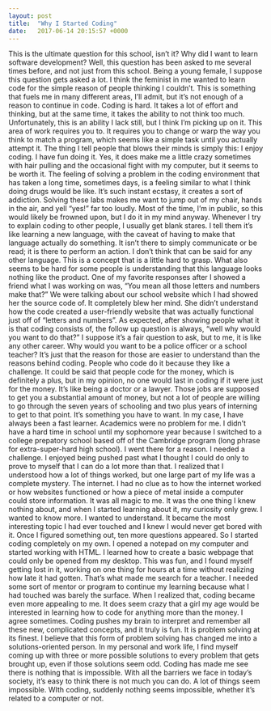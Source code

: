 ```yaml
---
layout: post
title:  "Why I Started Coding"
date:   2017-06-14 20:15:57 +0000
---
```



This is the ultimate question for this school, isn’t it? Why did I want to learn software development? Well, this question has been asked to me several times before, and not just from this school. Being a young female, I suppose this question gets asked a lot.
I think the feminist in me wanted to learn code for the simple reason of people thinking I couldn’t. This is something that fuels me in many different areas, I’ll admit, but it’s not enough of a reason to continue in code. Coding is hard. It takes a lot of effort and thinking, but at the same time, it takes the ability to not think too much. Unfortunately, this is an ability I lack still, but I think I’m picking up on it. This area of work requires you to. It requires you to change or warp the way you think to match a program, which seems like a simple task until you actually attempt it.
The thing I tell people that blows their minds is simply this: I enjoy coding. I have fun doing it. Yes, it does make me a little crazy sometimes with hair pulling and the occasional fight with my computer, but it seems to be worth it. The feeling of solving a problem in the coding environment that has taken a long time, sometimes days, is a feeling similar to what I think doing drugs would be like. It’s such instant ecstasy, it creates a sort of addiction. Solving these labs makes me want to jump out of my chair, hands in the air, and yell “yes!” far too loudly. Most of the time, I’m in public, so this would likely be frowned upon, but I do it in my mind anyway. 
Whenever I try to explain coding to other people, I usually get blank stares. I tell them it’s like learning a new language, with the caveat of having to make that language actually do something. It isn’t there to simply communicate or be read; it is there to perform an action. I don’t think that can be said for any other language. This is a concept that is a little hard to grasp. What also seems to be hard for some people is understanding that this language looks nothing like the product. One of my favorite responses after I showed a friend what I was working on was, “You mean all those letters and numbers make that?” We were talking about our school website which I had showed her the source code of. It completely blew her mind. She didn’t understand how the code created a user-friendly website that was actually functional just off of “letters and numbers”. 
As expected, after showing people what it is that coding consists of, the follow up question is always, “well why would you want to do that?” I suppose it’s a fair question to ask, but to me, it is like any other career. Why would you want to be a police officer or a school teacher? It’s just that the reason for those are easier to understand than the reasons behind coding. People who code do it because they like a challenge. It could be said that people code for the money, which is definitely a plus, but in my opinion, no one would last in coding if it were just for the money. It’s like being a doctor or a lawyer. Those jobs are supposed to get you a substantial amount of money, but not a lot of people are willing to go through the seven years of schooling and two plus years of interning to get to that point. It’s something you have to want. 
In my case, I have always been a fast learner. Academics were no problem for me. I didn’t have a hard time in school until my sophomore year because I switched to a college prepatory school based off of the Cambridge program (long phrase for extra-super-hard high school). I went there for a reason. I needed a challenge. I enjoyed being pushed past what I thought I could do only to prove to myself that I can do a lot more than that. I realized that I understood how a lot of things worked, but one large part of my life was a complete mystery. The internet. I had no clue as to how the internet worked or how websites functioned or how a piece of metal inside a computer could store information. It was all magic to me. It was the one thing I knew nothing about, and when I started learning about it, my curiosity only grew. I wanted to know more. I wanted to understand. It became the most interesting topic I had ever touched and I knew I would never get bored with it. Once I figured something out, ten more questions appeared. So I started coding completely on my own. I opened a notepad on my computer and started working with HTML. I learned how to create a basic webpage that could only be opened from my desktop. This was fun, and I found myself getting lost in it, working on one thing for hours at a time without realizing how late it had gotten. That’s what made me search for a teacher. I needed some sort of mentor or program to continue my learning because what I had touched was barely the surface. When I realized that, coding became even more appealing to me.
It does seem crazy that a girl my age would be interested in learning how to code for anything more than the money. I agree sometimes. Coding pushes my brain to interpret and remember all these new, complicated concepts, and it truly is fun. It is problem solving at its finest. I believe that this form of problem solving has changed me into a solutions-oriented person. In my personal and work life, I find myself coming up with three or more possible solutions to every problem that gets brought up, even if those solutions seem odd. Coding has made me see there is nothing that is impossible. With all the barriers we face in today’s society, it’s easy to think there is not much you can do. A lot of things seem impossible. WIth coding, suddenly nothing seems impossible, whether it’s related to a computer or not. 

